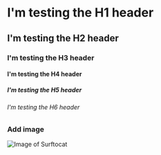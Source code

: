 # I'm testing the H1 header
## I'm testing the H2 header
### I'm testing the H3 header
#### I'm testing the H4 header
##### I'm testing the H5 header
###### I'm testing the H6 header

### Add image
![Image of Surftocat](https://octodex.github.com/images/surftocat.png)
